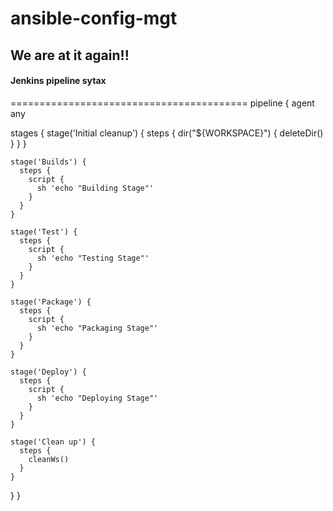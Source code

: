 # ansible-config-mgt
## We are at it again!!
#### Jenkins pipeline sytax ####
=========================================
pipeline {
  agent any

  stages {
    stage('Initial cleanup') {
      steps {
        dir("${WORKSPACE}") {
          deleteDir()
        }
      }
    }

    stage('Builds') {
      steps {
        script {
          sh 'echo "Building Stage"'
        }
      }
    }

    stage('Test') {
      steps {
        script {
          sh 'echo "Testing Stage"'
        }
      }
    }

    stage('Package') {
      steps {
        script {
          sh 'echo "Packaging Stage"'
        }
      }
    }

    stage('Deploy') {
      steps {
        script {
          sh 'echo "Deploying Stage"'
        }
      }
    }

    stage('Clean up') {
      steps {
        cleanWs()
      }
    }
  }
}
